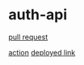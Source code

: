 # auth-api

[pull request](https://github.com/jadaan96/auth-api/pull/1)

[action](https://github.com/jadaan96/auth-api/actions)
[deployed link](https://auth-api-chnl.onrender.com/)
